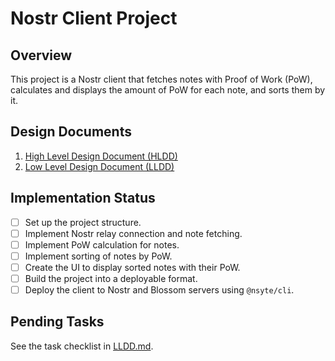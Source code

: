 # Nostr Client Project

## Overview
This project is a Nostr client that fetches notes with Proof of Work (PoW), calculates and displays the amount of PoW for each note, and sorts them by it.

## Design Documents
1. [High Level Design Document (HLDD)](HLDD.md)
2. [Low Level Design Document (LLDD)](LLDD.md)

## Implementation Status
- [ ] Set up the project structure.
- [ ] Implement Nostr relay connection and note fetching.
- [ ] Implement PoW calculation for notes.
- [ ] Implement sorting of notes by PoW.
- [ ] Create the UI to display sorted notes with their PoW.
- [ ] Build the project into a deployable format.
- [ ] Deploy the client to Nostr and Blossom servers using `@nsyte/cli`.

## Pending Tasks
See the task checklist in [LLDD.md](LLDD.md).